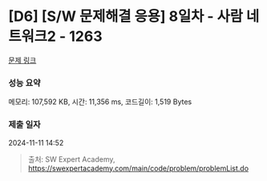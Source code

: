 # [D6] [S/W 문제해결 응용] 8일차 - 사람 네트워크2 - 1263 

[문제 링크](https://swexpertacademy.com/main/code/problem/problemDetail.do?contestProbId=AV18P2B6Iu8CFAZN) 

### 성능 요약

메모리: 107,592 KB, 시간: 11,356 ms, 코드길이: 1,519 Bytes

### 제출 일자

2024-11-11 14:52



> 출처: SW Expert Academy, https://swexpertacademy.com/main/code/problem/problemList.do